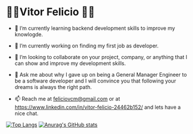 <h1>👨‍🔧Vitor Felicio 👨‍💻</h1> 





- 🌱 I’m currently learning backend development skills to improve my knowlogde.

- 🔭 I’m currently working on finding my first job as developer.

- 👯 I’m looking to collaborate on your project, company, or anything that I can show and improve my development skills.

- 💬 Ask me about why I gave up on being a General Manager Engineer to be a software developer and I will convince you that following your dreams is always the right path.

- 📫 Reach me at feliciovcm@gmail.com or at https://www.linkedin.com/in/vitor-felicio-24462b152/ and lets have a nice chat.

[![Top Langs](https://github-readme-stats.vercel.app/api/top-langs/?username=feliciovcm&theme=tokyonight&layout=compact&line_height=1.2)](https://github.com/feliciovcm)
[![Anurag's GitHub stats](https://github-readme-stats.vercel.app/api?username=feliciovcm&theme=tokyonight&hide=issues,stars)](https://github.com/anuraghazra/github-readme-stats)
